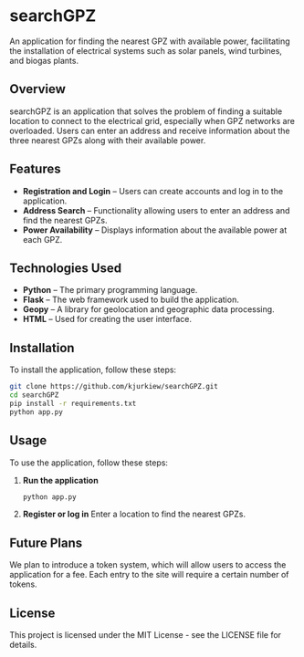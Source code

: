 # searchGPZ

An application for finding the nearest GPZ with available power, facilitating the installation of electrical systems such as solar panels, wind turbines, and biogas plants.

## Overview

searchGPZ is an application that solves the problem of finding a suitable location to connect to the electrical grid, especially when GPZ networks are overloaded. Users can enter an address and receive information about the three nearest GPZs along with their available power.

## Features

- **Registration and Login** – Users can create accounts and log in to the application.  
- **Address Search** – Functionality allowing users to enter an address and find the nearest GPZs.  
- **Power Availability** – Displays information about the available power at each GPZ.  

## Technologies Used

- **Python** – The primary programming language.  
- **Flask** – The web framework used to build the application.  
- **Geopy** – A library for geolocation and geographic data processing.  
- **HTML** – Used for creating the user interface.  

## Installation

To install the application, follow these steps:

```bash
git clone https://github.com/kjurkiew/searchGPZ.git
cd searchGPZ
pip install -r requirements.txt
python app.py
```
## Usage

To use the application, follow these steps:

1. **Run the application**  
   ```bash
   python app.py
2. **Register or log in**
Enter a location to find the nearest GPZs.

## Future Plans
We plan to introduce a token system, which will allow users to access the application for a fee. Each entry to the site will require a certain number of tokens.

## License
This project is licensed under the MIT License - see the LICENSE file for details.
